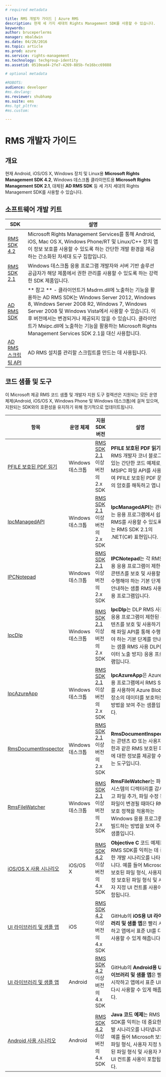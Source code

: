 ```yaml
---
# required metadata

title: RMS 개발자 가이드 | Azure RMS
description: 현재 세 가지 세대의 Rights Management SDK를 사용할 수 있습니다.
keywords:
author: bruceperlerms
manager: mbaldwin
ms.date: 04/28/2016
ms.topic: article
ms.prod: azure
ms.service: rights-management
ms.technology: techgroup-identity
ms.assetid: 0510ead4-2fe7-4269-885b-fe16bcc69888

# optional metadata

#ROBOTS:
audience: developer
#ms.devlang:
ms.reviewer: shubhamp
ms.suite: ems
#ms.tgt_pltfrm:
#ms.custom:

---
```


# RMS 개발자 가이드

## 개요 ##
현재 Android, iOS/OS X, Windows 장치 및 Linux용 **Microsoft Rights Management SDK 4.2**, Windows 데스크톱 클라이언트용 **Microsoft Rights Management SDK 2.1**, 대체된 **AD RMS SDK** 등 세 가지 세대의 Rights Management SDK를 사용할 수 있습니다.

## 소프트웨어 개발 키트 ##
| SDK | 설명 |
|------|---------|
| [RMS SDK 4.2](active-directory-rights-management-services-multi-platform-thin-client-sdk-portal.md) | Microsoft Rights Management Services를 통해 Android, iOS, Mac OS X, Windows Phone/RT 및 Linux/C++ 장치 앱이 정보 보호를 사용할 수 있도록 하는 간단한 개발 환경을 제공하는 간소화된 차세대 도구 집합입니다. |
| [RMS SDK 2.1](microsoft-information-protection-and-control-client-portal.md) | Windows 데스크톱 응용 프로그램 개발자와 서버 기반 솔루션 공급자가 해당 제품에서 권한 관리를 사용할 수 있도록 하는 강력한 SDK 제품입니다.|
|[AD RMS SDK]()|** 참고 ** - 클라이언트가 Msdrm.dll에 노출하는 기능을 활용하는 AD RMS SDK는 Windows Server 2012, Windows 8, Windows Server 2008 R2, Windows 7, Windows Server 2008 및 Windows Vista에서 사용할 수 있습니다. 이후 버전에서는 변경되거나 제공되지 않을 수 있습니다. 클라이언트가 Msipc.dll에 노출하는 기능을 활용하는 Microsoft Rights Management Services SDK 2.1을 대신 사용합니다.|
|[AD RMS 스크립팅 API]()| AD RMS 설치를 관리할 스크립트를 만드는 데 사용됩니다.|

## 코드 샘플 및 도구 ##
이 Microsoft 제공 RMS 코드 샘플 및 개발자 지원 도구 컬렉션은 지원되는 모든 운영 체제(Android, iOS/OS X, Windows Phone 및 Windows 데스크톱)에 걸쳐 있으며, 지원되는 SDK와의 호환성을 유지하기 위해 정기적으로 업데이트됩니다.

| 항목 | 운영 체제 | 지원 SDK 버전 | 설명 |
|------|------------------|------------------------|-------------|
| [PFILE 보호된 PDF 읽기](https://blogs.msdn.microsoft.com/rms/2015/11/09/reading-a-pfile-protected-pdf/) | Windows 데스크톱| [RMS SDK 2.1](microsoft-information-protection-and-control-client-portal.md) 이상 버전의 2.x SDK | **PFILE 보호된 PDF 읽기**는 RMS 개발자 코너 블로그에 있는 간단한 코드 예제로, MSIPC 파일 API를 사용하여 PFILE 보호된 PDF 문서의 암호를 해독하고 엽니다.|
| [IpcManagedAPI](https://github.com/Azure-Samples/active-directory-dotnet-rms) | Windows 데스크톱 | [RMS SDK 2.1](microsoft-information-protection-and-control-client-portal.md) 이상 버전의 2.x SDK | **IpcManagedAPI**는 관리되는 응용 프로그램에서 쉽게 RMS를 사용할 수 있도록 하는 RMS SDK 2.1의 .NET(C#) 표현입니다.|
| [IPCNotepad](https://code.msdn.microsoft.com/ipcnotepad-sample-f67dae80) | Windows 데스크톱 | [RMS SDK 2.1](microsoft-information-protection-and-control-client-portal.md) 이상 버전의 2.x SDK| **IPCNotepad**는 각 RMS 사용 응용 프로그램이 제한된 콘텐츠를 보호 및 사용할 때 수행해야 하는 기본 단계를 안내하는 샘플 RMS 사용 응용 프로그램입니다.|
| [IpcDlp](https://github.com/Azure-Samples/active-directory-dotnet-rms)|Windows 데스크톱|[RMS SDK 2.1](microsoft-information-protection-and-control-client-portal.md) 이상 버전의 2.x SDK|**IpcDlp**는 DLP RMS 사용 응용 프로그램이 제한된 콘텐츠를 보호 및 사용하기 위해 파일 API를 통해 수행해야 하는 기본 단계를 안내하는 샘플 RMS 사용 DLP(데이터 노출 방지) 응용 프로그램입니다.|
| [IpcAzureApp](https://github.com/Azure-Samples/active-directory-dotnet-rms) | Windows 데스크톱|[RMS SDK 2.1](microsoft-information-protection-and-control-client-portal.md) 이상 버전의 2.x SDK|**IpcAzureApp**은 Azure 응용 프로그램에서 RMS SDK를 사용하여 Azure Blob 저장소의 데이터를 보호하는 방법을 보여 주는 샘플입니다.|
| [RmsDocumentInspector](https://github.com/Azure-Samples/active-directory-dotnet-rms) | Windows 데스크톱|[RMS SDK 2.1](microsoft-information-protection-and-control-client-portal.md) 이상 버전의 2.x SDK|**RmsDocumentInspector**는 콘텐츠 ID 또는 사용자 권한과 같은 RMS 보호된 파일에 대한 정보를 제공할 수 있는 도구입니다.|
| [RmsFileWatcher](https://github.com/Azure-Samples/active-directory-dotnet-rms) | Windows 데스크톱|[RMS SDK 2.1](microsoft-information-protection-and-control-client-portal.md) 이상 버전의 2.x SDK|**RmsFileWatcher**는 파일 시스템의 디렉터리를 감시하고 파일 추가, 파일 수정 등 파일이 변경될 때마다 RMS 보호 정책을 적용하는 Windows 응용 프로그램을 빌드하는 방법을 보여 주는 샘플입니다.|
| [iOS/OS X 사용 시나리오](https://msdn.microsoft.com/en-us/library/dn758307(v=vs.85).aspx) |iOS/OS X|[RMS SDK 4.2](active-directory-rights-management-services-multi-platform-thin-client-sdk-portal.md) 이상 버전의 4.x SDK|**Objective C** 코드 예제는 RMS SDK를 익히는 데 중요한 개발 시나리오를 나타냅니다. 예를 들어 Microsoft 보호된 파일 형식, 사용자 지정 보호된 파일 형식 및 사용자 지정 UI 컨트롤 사용이 포함됩니다.|
| [UI 라이브러리 및 샘플 앱](https://github.com/AzureAD/rms-sdk-ui-for-ios) |iOS|[RMS SDK 4.2](active-directory-rights-management-services-multi-platform-thin-client-sdk-portal.md) 이상 버전의 4.x SDK|GitHub의 **iOS용 UI 라이브러리 및 샘플 앱**은 빨리 시작하고 앱에서 표준 UI를 다시 사용할 수 있게 해줍니다.|
| [UI 라이브러리 및 샘플 앱](https://github.com/AzureAD/rms-sdk-ui-for-android) |Android|[RMS SDK 4.2](active-directory-rights-management-services-multi-platform-thin-client-sdk-portal.md) 이상 버전의 4.x SDK|GitHub의 **Android용 UI 라이브러리 및 샘플 앱**은 빨리 시작하고 앱에서 표준 UI를 다시 사용할 수 있게 해줍니다.|
| [Android 사용 시나리오](https://msdn.microsoft.com/en-us/library/dn758246(v=vs.85).aspx) |Android|[RMS SDK 4.2](active-directory-rights-management-services-multi-platform-thin-client-sdk-portal.md) 이상 버전의 4.x SDK|**Java 코드 예제**는 RMS SDK를 익히는 데 중요한 개발 시나리오를 나타냅니다. 예를 들어 Microsoft 보호된 파일 형식, 사용자 지정 보호된 파일 형식 및 사용자 지정 UI 컨트롤 사용이 포함됩니다.|


<!--HONumber=Apr16_HO3-->


